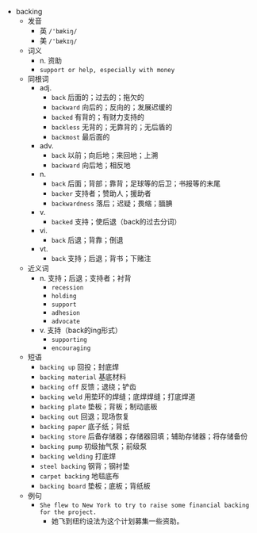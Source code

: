 - backing
  - 发音
    - 英 `/'bækiŋ/`
    - 美 `/'bækɪŋ/`
  - 词义
    - n. 资助
    - `support or help, especially with money`
  - 同根词
    - adj.
      - `back` 后面的；过去的；拖欠的
      - `backward` 向后的；反向的；发展迟缓的
      - `backed` 有背的；有财力支持的
      - `backless` 无背的；无靠背的；无后盾的
      - `backmost` 最后面的
    - adv.
      - `back` 以前；向后地；来回地；上溯
      - `backward` 向后地；相反地
    - n.
      - `back` 后面；背部；靠背；足球等的后卫；书报等的末尾
      - `backer` 支持者；赞助人；援助者
      - `backwardness` 落后；迟疑；畏缩；腼腆
    - v.
      - `backed` 支持；使后退（back的过去分词）
    - vi.
      - `back` 后退；背靠；倒退
    - vt.
      - `back` 支持；后退；背书；下赌注
  - 近义词
    - n. 支持；后退；支持者；衬背
      - `recession`
      - `holding`
      - `support`
      - `adhesion`
      - `advocate`
    - v. 支持（back的ing形式）
      - `supporting`
      - `encouraging`
  - 短语
    - `backing up` 回投；封底焊 
    - `backing material` 基底材料 
    - `backing off` 反馈；退绕；铲齿 
    - `backing weld` 用垫环的焊缝；底焊焊缝；打底焊道 
    - `backing plate` 垫板；背板；制动底板 
    - `backing out` 回退；现场恢复 
    - `backing paper` 底子纸；背纸 
    - `backing store` 后备存储器；存储器回填；辅助存储器；将存储备份 
    - `backing pump` 初级抽气泵；前级泵 
    - `backing welding` 打底焊 
    - `steel backing` 钢背；钢衬垫 
    - `carpet backing` 地毯底布 
    - `backing board` 垫板；底板；背纸板 
  - 例句
    - `She flew to New York to try to raise some financial backing for the project.`
      - 她飞到纽约设法为这个计划募集一些资助。

